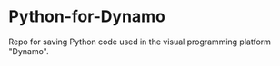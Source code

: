 # Python-for-Dynamo
Repo for saving Python code used in the visual programming platform "Dynamo".  
